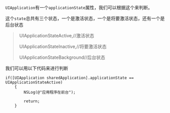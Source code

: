 `UIApplication`有一个`applicationState`属性，我们可以根据这个来判断。

这个`state`总共有三个状态，一个是激活状态，一个是将要激活状态，还有一个是后台状态


> UIApplicationStateActive,//激活状态
>
> UIApplicationStateInactive,//将要激活状态
>
> UIApplicationStateBackground//后台状态



我们可以用以下代码来进行判断
```
if([UIApplication sharedApplication].applicationState == UIApplicationStateActive)
    {
        NSLog(@"应用程序在前台");
       
        return;
    }
```